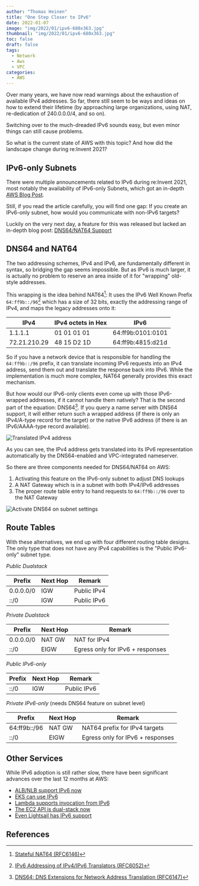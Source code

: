 ```yaml
---
author: "Thomas Heinen"
title: "One Step Closer to IPv6"
date: 2022-01-07
image: "img/2022/01/ipv6-680x363.jpg"
thumbnail: "img/2022/01/ipv6-680x363.jpg"
toc: false
draft: false
tags:
  - Network
  - Aws
  - VPC
categories:
  - AWS
---
```

Over many years, we have now read warnings about the exhaustion of available IPv4 addresses. So far, there still seem to be ways and ideas on how to extend their lifetime (by approaching large organizations, using NAT, re-dedication of 240.0.0.0/4, and so on).

Switching over to the much-dreaded IPv6 sounds easy, but even minor things can still cause problems.

So what is the current state of AWS with this topic? And how did the landscape change during re:Invent 2021?

<!--more-->

## IPv6-only Subnets

There were multiple announcements related to IPv6 during re:Invent 2021, most notably the availability of IPv6-only Subnets, which got an in-depth [AWS Blog Post](https://aws.amazon.com/blogs/networking-and-content-delivery/introducing-ipv6-only-subnets-and-ec2-instances/).

Still, if you read the article carefully, you will find one gap: If you create an IPv6-only subnet, how would you communicate with non-IPv6 targets?

Luckily on the very next day, a feature for this was released but lacked an in-depth blog post: [DNS64/NAT64 Support](https://aws.amazon.com/about-aws/whats-new/2021/11/aws-nat64-dns64-communication-ipv6-ipv4-services/)

## DNS64 and NAT64

The two addressing schemes, IPv4 and IPv6, are fundamentally different in syntax, so bridging the gap seems impossible. But as IPv6 is much larger, it is actually no problem to reserve an area inside of it for "wrapping" old-style addresses.

This wrapping is the idea behind NAT64[^1]: It uses the IPv6 Well Known Prefix `64:ff9b::/96`[^2] which has a size of 32 bits, exactly the addressing range of IPv4, and maps the legacy addresses onto it:

| IPv4         | IPv4 octets in Hex | IPv6              |
| ------------ | ------------------ | ----------------- |
| 1.1.1.1      | 01 01 01 01        | 64:ff9b:0101:0101 |
| 72.21.210.29 | 48 15 D2 1D        | 64:ff9b:4815:d21d |

So if you have a network device that is responsible for handling the `64:ff9b::/96` prefix, it can translate incoming IPv6 requests into an IPv4 address, send them out and translate the response back into IPv6. While the implementation is much more complex, NAT64 generally provides this exact mechanism.

But how would our IPv6-only clients even come up with those IPv6-wrapped addresses, if it cannot handle them natively? That is the second part of the equation: DNS64[^3]. If you query a name server with DNS64 support, it will either return such a wrapped address (if there is only an IPv4/A-type record for the target) or the native IPv6 address (if there is an IPv6/AAAA-type record available).

![Translated IPv4 address](/img/2022/01/ipv6-translated-ipv4.png#center)

As you can see, the IPv4 address gets translated into its IPv6 representation automatically by the DNS64-enabled and VPC-integrated nameserver.

So there are three components needed for DNS64/NAT64 on AWS:

1. Activating this feature on the IPv6-only subnet to adjust DNS lookups
2. A NAT Gateway which is in a subnet with both IPv4/IPv6 addresses
3. The proper route table entry to hand requests to `64:ff9b::/96` over to the NAT Gateway

![Activate DNS64 on subnet settings](/img/2022/01/ipv6-subnet-dns64.png#center)

## Route Tables

With these alternatives, we end up with four different routing table designs. The only type that does not have any IPv4 capabilities is the "Public IPv6-only" subnet type.

*Public Dualstack*

| Prefix    | Next Hop | Remark      |
| --------- | -------- | ----------- |
| 0.0.0.0/0 | IGW      | Public IPv4 |
| ::/0      | IGW      | Public IPv6 |

*Private Dualstack*

| Prefix    | Next Hop | Remark                           |
| --------- | -------- | -------------------------------- |
| 0.0.0.0/0 | NAT GW   | NAT for IPv4                     |
| ::/0      | EIGW     | Egress only for IPv6 + responses |

*Public IPv6-only*

| Prefix | Next Hop | Remark      |
| ------ | -------- | ----------- |
| ::/0   | IGW      | Public IPv6 |

*Private IPv6-only* (needs DNS64 feature on subnet level)

| Prefix       | Next Hop | Remark                           |
| ------------ | -------- | -------------------------------- |
| 64:ff9b::/96 | NAT GW   | NAT64 prefix for IPv4 targets    |
| ::/0         | EIGW     | Egress only for IPv6 + responses |

## Other Services

While IPv6 adoption is still rather slow, there have been significant advances over the last 12 months at AWS:

- [ALB/NLB support IPv6 now](https://aws.amazon.com/about-aws/whats-new/2021/11/application-load-balancer-network-load-balancer-end-to-end-ipv6-support/)
- [EKS can use IPv6](https://aws.amazon.com/about-aws/whats-new/2022/01/amazon-eks-ipv6/)
- [Lambda supports invocation from IPv6](https://aws.amazon.com/about-aws/whats-new/2021/12/aws-lambda-ipv6-endpoints-inbound-connections/)
- [The EC2 API is dual-stack now](https://aws.amazon.com/about-aws/whats-new/2021/01/amazon-ec2-api-supports-internet-protocol-version-6/)
- [Even Lightsail has IPv6 support](https://aws.amazon.com/about-aws/whats-new/2021/01/amazon-lightsail-supports-ipv6/)

## References

[^1]: [Stateful NAT64 (RFC6146)](https://datatracker.ietf.org/doc/html/rfc6146) 
[^2]: [IPv6 Addressing of IPv4/IPv6 Translators (RFC6052)](https://datatracker.ietf.org/doc/html/rfc6052)
[^3]: [DNS64: DNS Extensions for Network Address Translation (RFC6147)](https://datatracker.ietf.org/doc/html/rfc6147) 
